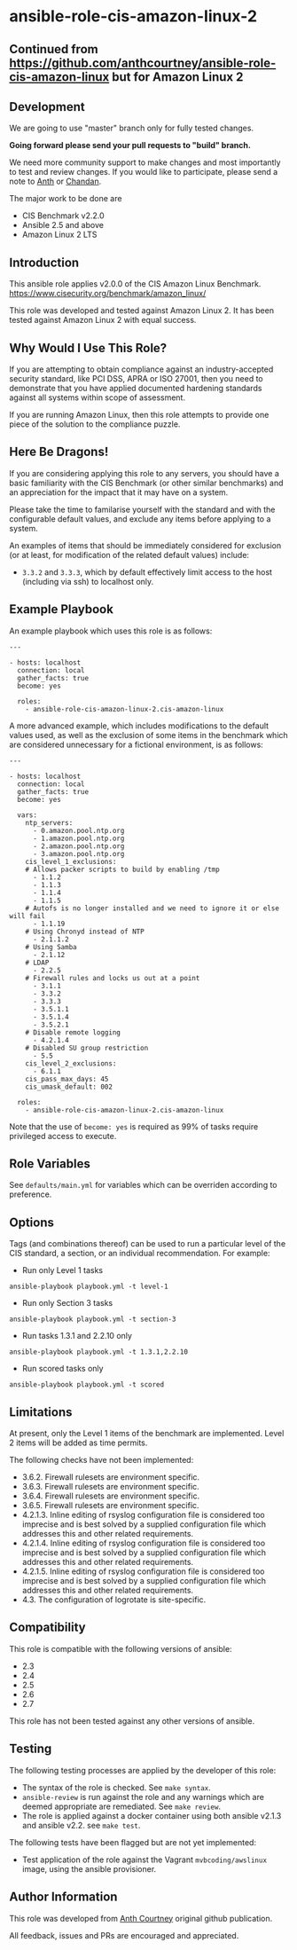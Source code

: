 # ansible-role-cis-amazon-linux-2
## Continued from https://github.com/anthcourtney/ansible-role-cis-amazon-linux but for Amazon Linux 2

Development
-------------
We are going to use "master" branch only for fully tested changes.

**Going forward please send your pull requests to "build" branch.**

We need more community support to make changes and most importantly to test and review changes. If you would like to participate, please send a note to [Anth](https://github.com/anthcourtney) or [Chandan](https://github.com/chandanchowdhury).

The major work to be done are
* CIS Benchmark v2.2.0
* Ansible 2.5 and above
* Amazon Linux 2 LTS

Introduction
------------

This ansible role applies v2.0.0 of the CIS Amazon Linux Benchmark. <https://www.cisecurity.org/benchmark/amazon_linux/>

This role was developed and tested against Amazon Linux 2. It has been tested against Amazon Linux 2 with equal success.

Why Would I Use This Role?
--------------------------

If you are attempting to obtain compliance against an industry-accepted security standard, like PCI DSS, APRA or ISO 27001, then you need to demonstrate that you have applied documented hardening standards against all systems within scope of assessment.

If you are running Amazon Linux, then this role attempts to provide one piece of the solution to the compliance puzzle.

Here Be Dragons!
----------------

If you are considering applying this role to any servers, you should have a basic familiarity with the CIS Benchmark (or other similar benchmarks) and an appreciation for the impact that it may have on a system.

Please take the time to familarise yourself with the standard and with the configurable default values, and exclude any items before applying to a system.

An examples of items that should be immediately considered for exclusion (or at least, for modification of the related default values) include:

* ```3.3.2``` and ```3.3.3```, which by default effectively limit access to the host (including via ssh) to localhost only.


Example Playbook
----------------

An example playbook which uses this role is as follows:

```
---

- hosts: localhost
  connection: local
  gather_facts: true
  become: yes

  roles:
    - ansible-role-cis-amazon-linux-2.cis-amazon-linux
```

A more advanced example, which includes modifications to the default values used, as well as the exclusion of some items in the benchmark which are considered unnecessary for a fictional environment, is as follows:

```
---

- hosts: localhost
  connection: local
  gather_facts: true
  become: yes

  vars:
    ntp_servers:
      - 0.amazon.pool.ntp.org
      - 1.amazon.pool.ntp.org
      - 2.amazon.pool.ntp.org
      - 3.amazon.pool.ntp.org
    cis_level_1_exclusions:
    # Allows packer scripts to build by enabling /tmp
      - 1.1.2
      - 1.1.3
      - 1.1.4
      - 1.1.5
    # Autofs is no longer installed and we need to ignore it or else will fail	
      - 1.1.19
    # Using Chronyd instead of NTP	
      - 2.1.1.2	
    # Using Samba	
      - 2.1.12
    # LDAP
      - 2.2.5
    # Firewall rules and locks us out at a point
      - 3.1.1
      - 3.3.2
      - 3.3.3
      - 3.5.1.1
      - 3.5.1.4
      - 3.5.2.1
    # Disable remote logging
      - 4.2.1.4
    # Disabled SU group restriction
      - 5.5
    cis_level_2_exclusions:
      - 6.1.1
    cis_pass_max_days: 45
    cis_umask_default: 002

  roles:
    - ansible-role-cis-amazon-linux-2.cis-amazon-linux

```

Note that the use of ```become: yes``` is required as 99% of tasks require privileged access to execute.

Role Variables
--------------

See ```defaults/main.yml``` for variables which can be overriden according to preference.

Options
-------

Tags (and combinations thereof) can be used to run a particular level of the CIS standard, a section, or an individual recommendation. For example:

* Run only Level 1 tasks

```
ansible-playbook playbook.yml -t level-1
```

* Run only Section 3 tasks

```
ansible-playbook playbook.yml -t section-3
```

* Run tasks 1.3.1 and 2.2.10 only

```
ansible-playbook playbook.yml -t 1.3.1,2.2.10
```

* Run scored tasks only

```
ansible-playbook playbook.yml -t scored
```

Limitations
-----------

At present, only the Level 1 items of the benchmark are implemented. Level 2 items will be added as time permits.

The following checks have not been implemented:

* 3.6.2. Firewall rulesets are environment specific.
* 3.6.3. Firewall rulesets are environment specific.
* 3.6.4. Firewall rulesets are environment specific.
* 3.6.5. Firewall rulesets are environment specific.
* 4.2.1.3. Inline editing of rsyslog configuration file is considered too imprecise and is best solved by a supplied configuration file which addresses this and other related requirements.
* 4.2.1.4. Inline editing of rsyslog configuration file is considered too imprecise and is best solved by a supplied configuration file which addresses this and other related requirements.
* 4.2.1.5. Inline editing of rsyslog configuration file is considered too imprecise and is best solved by a supplied configuration file which addresses this and other related requirements.
* 4.3. The configuration of logrotate is site-specific.

Compatibility
-------------

This role is compatible with the following versions of ansible:

* 2.3
* 2.4
* 2.5
* 2.6
* 2.7

This role has not been tested against any other versions of ansible.

Testing
-------

The following testing processes are applied by the developer of this role:

* The syntax of the role is checked. See ```make syntax```.
* ```ansible-review``` is run against the role and any warnings which are deemed appropriate are remediated. See ```make review```.
* The role is applied against a docker container using both ansible v2.1.3 and ansible v2.2. see ```make test```.

The following tests have been flagged but are not yet implemented:

* Test application of the role against the Vagrant ```mvbcoding/awslinux``` image, using the ansible provisioner.

Author Information
------------------

This role was developed from [Anth Courtney](https://au.linkedin.com/in/anthcourtney) original github publication.

All feedback, issues and PRs are encouraged and appreciated.
